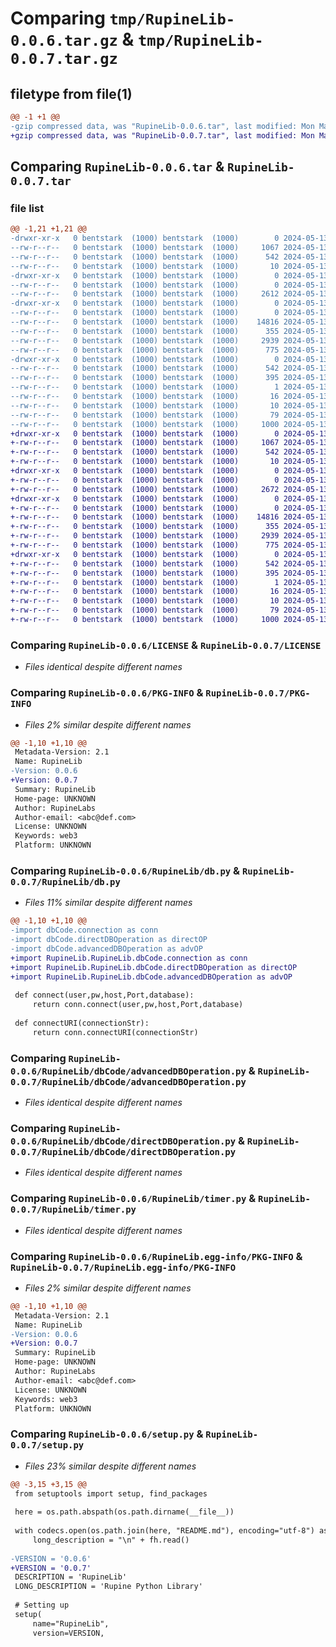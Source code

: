 # Comparing `tmp/RupineLib-0.0.6.tar.gz` & `tmp/RupineLib-0.0.7.tar.gz`

## filetype from file(1)

```diff
@@ -1 +1 @@
-gzip compressed data, was "RupineLib-0.0.6.tar", last modified: Mon May 13 08:57:20 2024, max compression
+gzip compressed data, was "RupineLib-0.0.7.tar", last modified: Mon May 13 09:01:43 2024, max compression
```

## Comparing `RupineLib-0.0.6.tar` & `RupineLib-0.0.7.tar`

### file list

```diff
@@ -1,21 +1,21 @@
-drwxr-xr-x   0 bentstark  (1000) bentstark  (1000)        0 2024-05-13 08:57:20.692601 RupineLib-0.0.6/
--rw-r--r--   0 bentstark  (1000) bentstark  (1000)     1067 2024-05-13 06:21:24.000000 RupineLib-0.0.6/LICENSE
--rw-r--r--   0 bentstark  (1000) bentstark  (1000)      542 2024-05-13 08:57:20.692601 RupineLib-0.0.6/PKG-INFO
--rw-r--r--   0 bentstark  (1000) bentstark  (1000)       10 2024-05-13 06:21:24.000000 RupineLib-0.0.6/README.md
-drwxr-xr-x   0 bentstark  (1000) bentstark  (1000)        0 2024-05-13 08:57:20.682601 RupineLib-0.0.6/RupineLib/
--rw-r--r--   0 bentstark  (1000) bentstark  (1000)        0 2024-05-13 08:25:06.000000 RupineLib-0.0.6/RupineLib/__init__.py
--rw-r--r--   0 bentstark  (1000) bentstark  (1000)     2612 2024-05-13 08:57:11.000000 RupineLib-0.0.6/RupineLib/db.py
-drwxr-xr-x   0 bentstark  (1000) bentstark  (1000)        0 2024-05-13 08:57:20.692601 RupineLib-0.0.6/RupineLib/dbCode/
--rw-r--r--   0 bentstark  (1000) bentstark  (1000)        0 2024-05-13 07:02:54.000000 RupineLib-0.0.6/RupineLib/dbCode/__init__.py
--rw-r--r--   0 bentstark  (1000) bentstark  (1000)    14816 2024-05-13 07:11:04.000000 RupineLib-0.0.6/RupineLib/dbCode/advancedDBOperation.py
--rw-r--r--   0 bentstark  (1000) bentstark  (1000)      355 2024-05-13 07:04:46.000000 RupineLib-0.0.6/RupineLib/dbCode/connection.py
--rw-r--r--   0 bentstark  (1000) bentstark  (1000)     2939 2024-05-13 07:44:21.000000 RupineLib-0.0.6/RupineLib/dbCode/directDBOperation.py
--rw-r--r--   0 bentstark  (1000) bentstark  (1000)      775 2024-05-13 08:54:32.000000 RupineLib-0.0.6/RupineLib/timer.py
-drwxr-xr-x   0 bentstark  (1000) bentstark  (1000)        0 2024-05-13 08:57:20.692601 RupineLib-0.0.6/RupineLib.egg-info/
--rw-r--r--   0 bentstark  (1000) bentstark  (1000)      542 2024-05-13 08:57:20.000000 RupineLib-0.0.6/RupineLib.egg-info/PKG-INFO
--rw-r--r--   0 bentstark  (1000) bentstark  (1000)      395 2024-05-13 08:57:20.000000 RupineLib-0.0.6/RupineLib.egg-info/SOURCES.txt
--rw-r--r--   0 bentstark  (1000) bentstark  (1000)        1 2024-05-13 08:57:20.000000 RupineLib-0.0.6/RupineLib.egg-info/dependency_links.txt
--rw-r--r--   0 bentstark  (1000) bentstark  (1000)       16 2024-05-13 08:57:20.000000 RupineLib-0.0.6/RupineLib.egg-info/requires.txt
--rw-r--r--   0 bentstark  (1000) bentstark  (1000)       10 2024-05-13 08:57:20.000000 RupineLib-0.0.6/RupineLib.egg-info/top_level.txt
--rw-r--r--   0 bentstark  (1000) bentstark  (1000)       79 2024-05-13 08:57:20.692601 RupineLib-0.0.6/setup.cfg
--rw-r--r--   0 bentstark  (1000) bentstark  (1000)     1000 2024-05-13 08:57:18.000000 RupineLib-0.0.6/setup.py
+drwxr-xr-x   0 bentstark  (1000) bentstark  (1000)        0 2024-05-13 09:01:43.062598 RupineLib-0.0.7/
+-rw-r--r--   0 bentstark  (1000) bentstark  (1000)     1067 2024-05-13 06:21:24.000000 RupineLib-0.0.7/LICENSE
+-rw-r--r--   0 bentstark  (1000) bentstark  (1000)      542 2024-05-13 09:01:43.062598 RupineLib-0.0.7/PKG-INFO
+-rw-r--r--   0 bentstark  (1000) bentstark  (1000)       10 2024-05-13 06:21:24.000000 RupineLib-0.0.7/README.md
+drwxr-xr-x   0 bentstark  (1000) bentstark  (1000)        0 2024-05-13 09:01:43.052598 RupineLib-0.0.7/RupineLib/
+-rw-r--r--   0 bentstark  (1000) bentstark  (1000)        0 2024-05-13 08:25:06.000000 RupineLib-0.0.7/RupineLib/__init__.py
+-rw-r--r--   0 bentstark  (1000) bentstark  (1000)     2672 2024-05-13 09:01:34.000000 RupineLib-0.0.7/RupineLib/db.py
+drwxr-xr-x   0 bentstark  (1000) bentstark  (1000)        0 2024-05-13 09:01:43.062598 RupineLib-0.0.7/RupineLib/dbCode/
+-rw-r--r--   0 bentstark  (1000) bentstark  (1000)        0 2024-05-13 07:02:54.000000 RupineLib-0.0.7/RupineLib/dbCode/__init__.py
+-rw-r--r--   0 bentstark  (1000) bentstark  (1000)    14816 2024-05-13 07:11:04.000000 RupineLib-0.0.7/RupineLib/dbCode/advancedDBOperation.py
+-rw-r--r--   0 bentstark  (1000) bentstark  (1000)      355 2024-05-13 07:04:46.000000 RupineLib-0.0.7/RupineLib/dbCode/connection.py
+-rw-r--r--   0 bentstark  (1000) bentstark  (1000)     2939 2024-05-13 07:44:21.000000 RupineLib-0.0.7/RupineLib/dbCode/directDBOperation.py
+-rw-r--r--   0 bentstark  (1000) bentstark  (1000)      775 2024-05-13 08:54:32.000000 RupineLib-0.0.7/RupineLib/timer.py
+drwxr-xr-x   0 bentstark  (1000) bentstark  (1000)        0 2024-05-13 09:01:43.052598 RupineLib-0.0.7/RupineLib.egg-info/
+-rw-r--r--   0 bentstark  (1000) bentstark  (1000)      542 2024-05-13 09:01:42.000000 RupineLib-0.0.7/RupineLib.egg-info/PKG-INFO
+-rw-r--r--   0 bentstark  (1000) bentstark  (1000)      395 2024-05-13 09:01:42.000000 RupineLib-0.0.7/RupineLib.egg-info/SOURCES.txt
+-rw-r--r--   0 bentstark  (1000) bentstark  (1000)        1 2024-05-13 09:01:42.000000 RupineLib-0.0.7/RupineLib.egg-info/dependency_links.txt
+-rw-r--r--   0 bentstark  (1000) bentstark  (1000)       16 2024-05-13 09:01:42.000000 RupineLib-0.0.7/RupineLib.egg-info/requires.txt
+-rw-r--r--   0 bentstark  (1000) bentstark  (1000)       10 2024-05-13 09:01:42.000000 RupineLib-0.0.7/RupineLib.egg-info/top_level.txt
+-rw-r--r--   0 bentstark  (1000) bentstark  (1000)       79 2024-05-13 09:01:43.062598 RupineLib-0.0.7/setup.cfg
+-rw-r--r--   0 bentstark  (1000) bentstark  (1000)     1000 2024-05-13 09:01:40.000000 RupineLib-0.0.7/setup.py
```

### Comparing `RupineLib-0.0.6/LICENSE` & `RupineLib-0.0.7/LICENSE`

 * *Files identical despite different names*

### Comparing `RupineLib-0.0.6/PKG-INFO` & `RupineLib-0.0.7/PKG-INFO`

 * *Files 2% similar despite different names*

```diff
@@ -1,10 +1,10 @@
 Metadata-Version: 2.1
 Name: RupineLib
-Version: 0.0.6
+Version: 0.0.7
 Summary: RupineLib
 Home-page: UNKNOWN
 Author: RupineLabs
 Author-email: <abc@def.com>
 License: UNKNOWN
 Keywords: web3
 Platform: UNKNOWN
```

### Comparing `RupineLib-0.0.6/RupineLib/db.py` & `RupineLib-0.0.7/RupineLib/db.py`

 * *Files 11% similar despite different names*

```diff
@@ -1,10 +1,10 @@
-import dbCode.connection as conn
-import dbCode.directDBOperation as directOP
-import dbCode.advancedDBOperation as advOP
+import RupineLib.RupineLib.dbCode.connection as conn
+import RupineLib.RupineLib.dbCode.directDBOperation as directOP
+import RupineLib.RupineLib.dbCode.advancedDBOperation as advOP
 
 def connect(user,pw,host,Port,database):
     return conn.connect(user,pw,host,Port,database)
 
 def connectURI(connectionStr):
     return conn.connectURI(connectionStr)
```

### Comparing `RupineLib-0.0.6/RupineLib/dbCode/advancedDBOperation.py` & `RupineLib-0.0.7/RupineLib/dbCode/advancedDBOperation.py`

 * *Files identical despite different names*

### Comparing `RupineLib-0.0.6/RupineLib/dbCode/directDBOperation.py` & `RupineLib-0.0.7/RupineLib/dbCode/directDBOperation.py`

 * *Files identical despite different names*

### Comparing `RupineLib-0.0.6/RupineLib/timer.py` & `RupineLib-0.0.7/RupineLib/timer.py`

 * *Files identical despite different names*

### Comparing `RupineLib-0.0.6/RupineLib.egg-info/PKG-INFO` & `RupineLib-0.0.7/RupineLib.egg-info/PKG-INFO`

 * *Files 2% similar despite different names*

```diff
@@ -1,10 +1,10 @@
 Metadata-Version: 2.1
 Name: RupineLib
-Version: 0.0.6
+Version: 0.0.7
 Summary: RupineLib
 Home-page: UNKNOWN
 Author: RupineLabs
 Author-email: <abc@def.com>
 License: UNKNOWN
 Keywords: web3
 Platform: UNKNOWN
```

### Comparing `RupineLib-0.0.6/setup.py` & `RupineLib-0.0.7/setup.py`

 * *Files 23% similar despite different names*

```diff
@@ -3,15 +3,15 @@
 from setuptools import setup, find_packages
 
 here = os.path.abspath(os.path.dirname(__file__))
 
 with codecs.open(os.path.join(here, "README.md"), encoding="utf-8") as fh:
     long_description = "\n" + fh.read()
 
-VERSION = '0.0.6'
+VERSION = '0.0.7'
 DESCRIPTION = 'RupineLib'
 LONG_DESCRIPTION = 'Rupine Python Library'
 
 # Setting up
 setup(
     name="RupineLib",
     version=VERSION,
```

